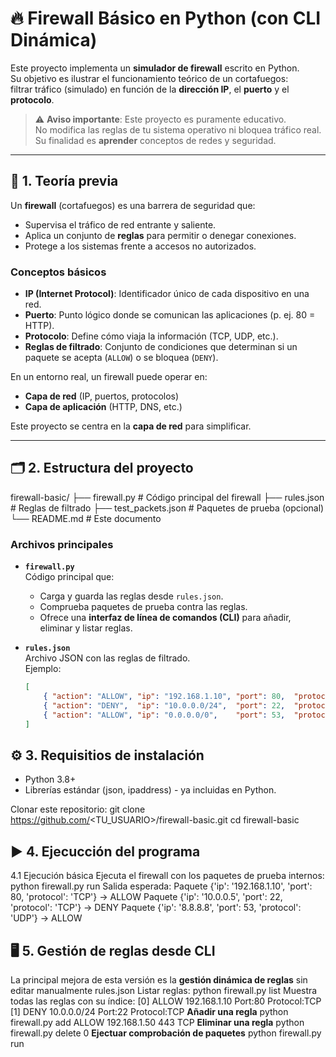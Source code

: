 # 🔥 Firewall Básico en Python (con CLI Dinámica)

Este proyecto implementa un **simulador de firewall** escrito en Python.  
Su objetivo es ilustrar el funcionamiento teórico de un cortafuegos:  
filtrar tráfico (simulado) en función de la **dirección IP**, el **puerto** y el **protocolo**.

> ⚠️ **Aviso importante**: Este proyecto es puramente educativo.  
> No modifica las reglas de tu sistema operativo ni bloquea tráfico real.  
> Su finalidad es **aprender** conceptos de redes y seguridad.

---

## 🧠 1. Teoría previa

Un **firewall** (cortafuegos) es una barrera de seguridad que:
- Supervisa el tráfico de red entrante y saliente.
- Aplica un conjunto de **reglas** para permitir o denegar conexiones.
- Protege a los sistemas frente a accesos no autorizados.

### Conceptos básicos

- **IP (Internet Protocol)**: Identificador único de cada dispositivo en una red.
- **Puerto**: Punto lógico donde se comunican las aplicaciones (p. ej. 80 = HTTP).
- **Protocolo**: Define cómo viaja la información (TCP, UDP, etc.).
- **Reglas de filtrado**: Conjunto de condiciones que determinan si un paquete se acepta (`ALLOW`) o se bloquea (`DENY`).

En un entorno real, un firewall puede operar en:
- **Capa de red** (IP, puertos, protocolos)
- **Capa de aplicación** (HTTP, DNS, etc.)

Este proyecto se centra en la **capa de red** para simplificar.

---

## 🗂️ 2. Estructura del proyecto
firewall-basic/
├── firewall.py # Código principal del firewall
├── rules.json # Reglas de filtrado
├── test_packets.json # Paquetes de prueba (opcional)
└── README.md # Este documento


### Archivos principales

- **`firewall.py`**  
  Código principal que:
  - Carga y guarda las reglas desde `rules.json`.
  - Comprueba paquetes de prueba contra las reglas.
  - Ofrece una **interfaz de línea de comandos (CLI)** para añadir, eliminar y listar reglas.
  
- **`rules.json`**  
  Archivo JSON con las reglas de filtrado.  
  Ejemplo:
  ```json
  [
      { "action": "ALLOW", "ip": "192.168.1.10", "port": 80,  "protocol": "TCP" },
      { "action": "DENY",  "ip": "10.0.0.0/24",  "port": 22,  "protocol": "TCP" },
      { "action": "ALLOW", "ip": "0.0.0.0/0",    "port": 53,  "protocol": "UDP" }
  ]

## ⚙️ 3. Requisitios de instalación
- Python 3.8+
- Librerías estándar (json, ipaddress) - ya incluidas en Python.

Clonar este repositorio:
git clone https://github.com/<TU_USUARIO>/firewall-basic.git
cd firewall-basic

## ▶️ 4. Ejecucción del programa 
4.1 Ejecución básica 
Ejecuta el firewall con los paquetes de prueba internos:
python firewall.py run
Salida esperada: 
Paquete {'ip': '192.168.1.10', 'port': 80, 'protocol': 'TCP'} -> ALLOW
Paquete {'ip': '10.0.0.5', 'port': 22, 'protocol': 'TCP'} -> DENY
Paquete {'ip': '8.8.8.8', 'port': 53, 'protocol': 'UDP'} -> ALLOW

## 🖥️ 5. Gestión de reglas desde CLI
La principal mejora de esta versión es la **gestión dinámica de reglas** sin editar manualmente rules.json
Listar reglas:
python firewall.py list
Muestra todas las reglas con su índice: 
[0] ALLOW 192.168.1.10 Port:80 Protocol:TCP
[1] DENY  10.0.0.0/24   Port:22 Protocol:TCP
**Añadir una regla** 
python firewall.py add ALLOW 192.168.1.50 443 TCP
**Eliminar una regla** 
python firewall.py delete 0
**Ejectuar comprobación de paquetes** 
python firewall.py run
